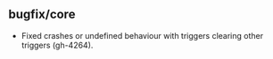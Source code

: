 ## bugfix/core

* Fixed crashes or undefined behaviour with triggers clearing other triggers
  (gh-4264).
